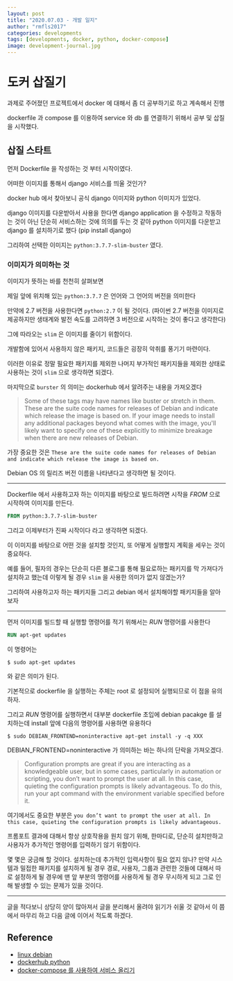 ```yaml
---
layout: post
title: "2020.07.03 - 개발 일지"
author: "rmfls2017"
categories: developments
tags: [developments, docker, python, docker-compose]
image: development-journal.jpg
---
```


# 도커 삽질기

과제로 주어졌던 프로젝트에서 docker 에 대해서 좀 더 공부하기로 하고 계속해서 진행

dockerfile 과 compose 를 이용하여 service 와 db 를 연결하기 위해서 공부 및 삽질을 시작했다.

## 삽질 스타트

먼저 Dockerfile 을 작성하는 것 부터 시작이였다.

어떠한 이미지를 통해서 django 서비스를 띄울 것인가?

docker hub 에서 찾아보니 공식 django 이미지와 python 이미지가 있었다.

django 이미지를 다운받아서 사용을 한다면 django application 을 수정하고 작동하는 것이 아닌 단순히 서비스하는 것에 의의를 두는 것 같아 python 이미지를 다운받고 django 를 설치하기로 했다 (pip install django)

그리하여 선택한 이미지는 `python:3.7.7-slim-buster` 였다.

### 이미지가 의미하는 것

이미지가 뜻하는 바를 천천히 살펴보면

제일 앞에 위치해 있는 `python:3.7.7` 은 언어와 그 언어의 버전을 의미한다

만약에 2.7 버전을 사용한다면 `python:2.7` 이 될 것이다. (파이썬 2.7 버전을 이미지로 제공하지만 생태계와 발전 속도를 고려하면 3 버전으로 시작하는 것이 좋다고 생각한다)

그에 따라오는 `slim` 은 이미지를 줄이기 위함이다.

개발함에 있어서 사용하지 않은 패키지, 코드들은 굉장히 악취를 풍기기 마련이다.

이러한 이유로 정말 필요한 패키지를 제외한 나머지 부가적인 패키지들을 제외한 상태로 사용하는 것이 `slim` 으로 생각하면 되겠다.

마지막으로 `burster` 의 의미는 dockerhub 에서 알려주는 내용을 가져오겠다

> Some of these tags may have names like buster or stretch in them. These are the suite code names for releases of Debian and indicate which release the image is based on. If your image needs to install any additional packages beyond what comes with the image, you'll likely want to specify one of these explicitly to minimize breakage when there are new releases of Debian.

가장 중요한 것은 `These are the suite code names for releases of Debian and indicate which release the image is based on.` 

Debian OS 의 릴리즈 버전 이름을 나타낸다고 생각하면 될 것이다.

---

Dockerfile 에서 사용하고자 하는 이미지를 바탕으로 빌드하려면 시작을 *FROM* 으로 시작하여 이미지를 만든다.

```dockerfile
FROM python:3.7.7-slim-buster
```

그리고 이제부터가 진짜 시작이다 라고 생각하면 되겠다.

이 이미지를 바탕으로 어떤 것을 설치할 것인지, 또 어떻게 실행할지 계획을 세우는 것이 중요하다.

예를 들어, 필자의 경우는 단순히 다른 블로그를 통해 필요로하는 패키지를 막 가져다가 설치하고 했는데 이렇게 될 경우 `slim` 을 사용한 의미가 없지 않겠는가?

그리하여 사용하고자 하는 패키지들 그리고 debian 에서 설치해야할 패키지들을 알아보자

---

먼저 이미지를 빌드할 때 실행할 명령어를 적기 위해서는 *RUN* 명령어를 사용한다

```dockerfile
RUN apt-get updates
```

이 명령어는 

```shell
$ sudo apt-get updates 
```

와 같은 의미가 된다.

기본적으로 dockerfile 을 실행하는 주체는 root 로 설정되어 실행되므로 이 점을 유의하자.

그리고 *RUN* 명령어를 실행하면서 대부분 dockerfile 초입에 debian pacakge 를 설치하는데 install 앞에 다음의 명령어를 사용하면 유용하다

```shell
$ sudo DEBIAN_FRONTEND=noninteractive apt-get install -y -q XXX
```

DEBIAN_FRONTEND=noninteractive 가 의미하는 바는 하나의 단락을 가져오겠다.

> Configuration prompts are great if you are interacting as a knowledgeable user, but in some cases, particularly in automation or scripting, you don’t want to prompt the user at all. In this case, quieting the configuration prompts is likely advantageous. To do this, run your apt command with the environment variable specified before it.

여기에서도 중요한 부분은 `you don’t want to prompt the user at all. In this case, quieting the configuration prompts is likely advantageous.`

프롬포트 결과에 대해서 항상 상호작용을 원치 않기 위해, 한마디로, 단순히 설치만하고 사용자가 추가적인 명령어를 입력하기 않기 위함이다.

몇 몇은 궁금해 할 것이다. 설치하는데 추가적인 입력사항이 필요 없지 않나? 만약 시스템과 밀접한 패키지를 설치하게 될 경우 경로, 사용자, 그룹과 관련한 것들에 대해서 따로 설정하게 될 경우에 맨 앞 부분의 명령어를 사용하게 될 경우 무시하게 되고 그로 인해 발생할 수 있는 문제가 있을 것이다.

---

글을 적다보니 상당히 양이 많아져서 글을 분리해서 올려야 읽기가 쉬울 것 같아서 이 쯤에서 마무리 하고 다음 글에 이어서 적도록 하겠다.

## Reference

* [linux debian](https://linuxhint.com/debian_frontend_noninteractive/)
* [dockerhub python](https://hub.docker.com/_/python)
* [docker-compose 를 사용하여 서비스 올리기](https://docs.docker.com/compose/django/)